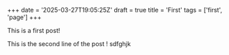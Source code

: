 +++
date = '2025-03-27T19:05:25Z'
draft = true
title = 'First'
tags = ['first', 'page']
+++

This is a first post!

<!--more-->

This is the second line of the post !
sdfghjk
